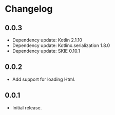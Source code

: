 # Changelog

## 0.0.3
- Dependency update: Kotlin 2.1.10
- Dependency update: Kotlinx.serialization 1.8.0
- Dependency update: SKIE 0.10.1

## 0.0.2
- Add support for loading Html.

## 0.0.1
- Initial release.
